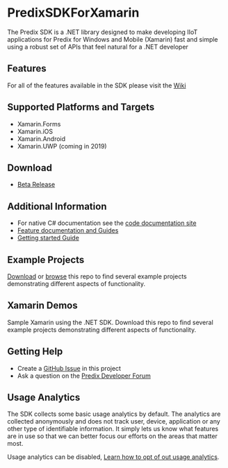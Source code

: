 # PredixSDKForXamarin

The Predix SDK is a .NET library designed to make developing IIoT applications for Predix for Windows and Mobile (Xamarin) fast and simple using a robust set of APIs that feel natural for a .NET developer

## Features

For all of the features available in the SDK please visit the [Wiki](https://github.build.ge.com/predix-mobile/PredixSDKForXamarin/wiki)

## Supported Platforms and Targets
- Xamarin.Forms
- Xamarin.iOS
- Xamarin.Android
- Xamarin.UWP (coming in 2019)

## Download
- [Beta Release](https://www.nuget.org/packages/PredixSDK/)

## Additional Information

- For native C# documentation see the [code documentation site](https://github.build.ge.com/pages/predix-mobile/DotNetSDK/)
- [Feature documentation and Guides](https://github.build.ge.com/predix-mobile/PredixSDKForXamarin/wiki)
- [Getting started Guide](https://github.build.ge.com/predix-mobile/PredixSDKForXamarin/wiki/Getting-Started)

## Example Projects
[Download](https://github.build.ge.com/predix-mobile/PredixSDKForXamarin/archive/master.zip) or [browse](https://github.build.ge.com/predix-mobile/PredixSDKForXamarin/tree/master/PredixSDKXamarinDemos) this repo to find several example projects demonstrating different aspects of functionality. 

## Xamarin Demos

Sample Xamarin using the .NET SDK. Download this repo to find several example projects demonstrating different aspects of functionality.

## Getting Help

- Create a [GitHub Issue](https://github.build.ge.com/predix-mobile/PredixSDKForXamarin/issues) in this project
- Ask a question on the [Predix Developer Forum](https://forum.predix.io/index.html)

## Usage Analytics

The SDK collects some basic usage analytics by default.  The analytics are collected anonymously and does not track user, device, application or any other type of identifiable information.  It simply lets us know what features are in use so that we can better focus our efforts on the areas that matter most.

Usage analytics can be disabled, [Learn how to opt of out usage analytics](https://github.build.ge.com/predix-mobile/PredixSDKForXamarin/wiki/Disable-Usage-Analytic-Tracking).
